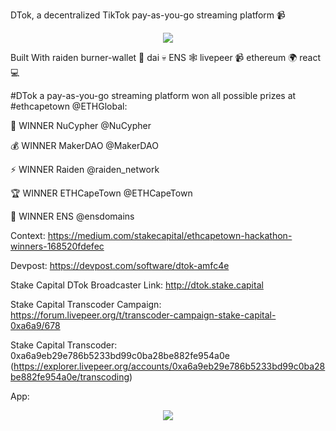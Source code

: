 DTok, a decentralized TikTok pay-as-you-go streaming platform 📹

<p align="center">
  <img src="https://github.com/stake-capital/dTok-burnerwallet/blob/master/public/assets/dtok-logo.jpg" />
</p>

Built With raiden burner-wallet 👜 dai 💀 ENS 🕸 livepeer 📹 ethereum 🌍 react 💻

#DTok a pay-as-you-go streaming platform won all possible prizes at #ethcapetown @ETHGlobal: 

👮‍ WINNER NuCypher @NuCypher

💰 WINNER MakerDAO @MakerDAO

⚡️ WINNER Raiden @raiden_network

🏆 WINNER ETHCapeTown @ETHCapeTown

🚀 WINNER ENS @ensdomains

Context: https://medium.com/stakecapital/ethcapetown-hackathon-winners-168520fdefec

Devpost: https://devpost.com/software/dtok-amfc4e

Stake Capital DTok Broadcaster Link: http://dtok.stake.capital

Stake Capital Transcoder Campaign: https://forum.livepeer.org/t/transcoder-campaign-stake-capital-0xa6a9/678

Stake Capital Transcoder: 0xa6a9eb29e786b5233bd99c0ba28be882fe954a0e (https://explorer.livepeer.org/accounts/0xa6a9eb29e786b5233bd99c0ba28be882fe954a0e/transcoding)

App: 

<p align="center">
  <img src="https://github.com/stake-capital/dTok-burnerwallet/blob/master/public/assets/dtok-mockup.jpg" />
</p>


